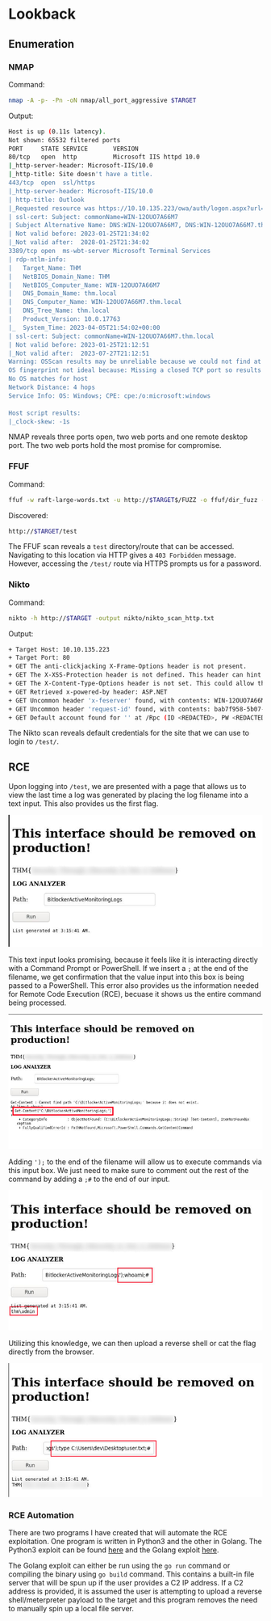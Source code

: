 
# Lookback


## Enumeration 

### NMAP

Command:

```bash
nmap -A -p- -Pn -oN nmap/all_port_aggressive $TARGET
```

Output:

```bash
Host is up (0.11s latency).
Not shown: 65532 filtered ports
PORT     STATE SERVICE       VERSION
80/tcp   open  http          Microsoft IIS httpd 10.0
|_http-server-header: Microsoft-IIS/10.0
|_http-title: Site doesn't have a title.
443/tcp  open  ssl/https
|_http-server-header: Microsoft-IIS/10.0
| http-title: Outlook
|_Requested resource was https://10.10.135.223/owa/auth/logon.aspx?url=https%3a%2f%2f10.10.135.223%2fowa%2f&reason=0
| ssl-cert: Subject: commonName=WIN-12OUO7A66M7
| Subject Alternative Name: DNS:WIN-12OUO7A66M7, DNS:WIN-12OUO7A66M7.thm.local
| Not valid before: 2023-01-25T21:34:02
|_Not valid after:  2028-01-25T21:34:02
3389/tcp open  ms-wbt-server Microsoft Terminal Services
| rdp-ntlm-info: 
|   Target_Name: THM
|   NetBIOS_Domain_Name: THM
|   NetBIOS_Computer_Name: WIN-12OUO7A66M7
|   DNS_Domain_Name: thm.local
|   DNS_Computer_Name: WIN-12OUO7A66M7.thm.local
|   DNS_Tree_Name: thm.local
|   Product_Version: 10.0.17763
|_  System_Time: 2023-04-05T21:54:02+00:00
| ssl-cert: Subject: commonName=WIN-12OUO7A66M7.thm.local
| Not valid before: 2023-01-25T21:12:51
|_Not valid after:  2023-07-27T21:12:51
Warning: OSScan results may be unreliable because we could not find at least 1 open and 1 closed port
OS fingerprint not ideal because: Missing a closed TCP port so results incomplete
No OS matches for host
Network Distance: 4 hops
Service Info: OS: Windows; CPE: cpe:/o:microsoft:windows

Host script results:
|_clock-skew: -1s
```

NMAP reveals three ports open, two web ports and one remote desktop port. The two web ports hold the most promise for compromise.

### FFUF

Command:

```bash
ffuf -w raft-large-words.txt -u http://$TARGET$/FUZZ -o ffuf/dir_fuzz -of html --fs 0
```

Discovered:

```bash
http://$TARGET/test
```

The FFUF scan reveals a `test` directory/route that can be accessed. Navigating to this location via HTTP gives a `403 Forbidden` message. However, accessing the `/test/` route via HTTPS prompts us for a password.

### Nikto

Command:

```bash
nikto -h http://$TARGET -output nikto/nikto_scan_http.txt
```

Output:

```bash
+ Target Host: 10.10.135.223
+ Target Port: 80
+ GET The anti-clickjacking X-Frame-Options header is not present.
+ GET The X-XSS-Protection header is not defined. This header can hint to the user agent to protect against some forms of XSS
+ GET The X-Content-Type-Options header is not set. This could allow the user agent to render the content of the site in a different fashion to the MIME type
+ GET Retrieved x-powered-by header: ASP.NET
+ GET Uncommon header 'x-feserver' found, with contents: WIN-12OUO7A66M7
+ GET Uncommon header 'request-id' found, with contents: bab7f958-5b07-43bc-89ae-29cf16886e32
+ GET Default account found for '' at /Rpc (ID <REDACTED>, PW <REDACTED>). Generic account discovered..
```

The Nikto scan reveals default credentials for the site that we can use to login to `/test/`.

## RCE

Upon logging into `/test`, we are presented with a page that allows us to view the last time a log was generated by placing the log filename into a text input. This also provides us the first flag.

![RCE1](../media/pictures/lookback_rce_1.jpg) 

This text input looks promising, because it feels like it is interacting directly with a Command Prompt or PowerShell. If we insert a `;` at the end of the filename, we get confirmation that the value input into this box is being passed to a PowerShell. This error also provides us the information needed for Remote Code Execution (RCE), becuase it shows us the entire command being processed. 

![RCE2](../media/pictures/lookback_rce_2.jpg)

Adding `');` to the end of the filename will allow us to execute commands via this input box. We just need to make sure to comment out the rest of the command by adding a `;#` to the end of our input.

![RCE3](../media/pictures/lookback_rce_3.jpg)

Utilizing this knowledge, we can then upload a reverse shell or cat the flag directly from the browser.

![RCE4](../media/pictures/lookback_rce_4.jpg)


### RCE Automation

There are two programs I have created that will automate the RCE exploitation. One program is written in Python3 and the other in Golang. The Python3 exploit can be found [here](rce.py) and the Golang exploit [here](rce.go).  

The Golang exploit can either be run using the `go run` command or compiling the binary using `go build` command. This contains a built-in file server that will be spun up if the user provides a C2 IP address. If a C2 address is provided, it is assumed the user is attempting to upload a reverse shell/meterpreter payload to the target and this program removes the need to manually spin up a local file server.